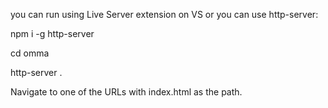 you can run using Live Server extension on VS or you can use http-server:

npm i -g http-server

cd omma

http-server .

Navigate to one of the URLs with index.html as the path.